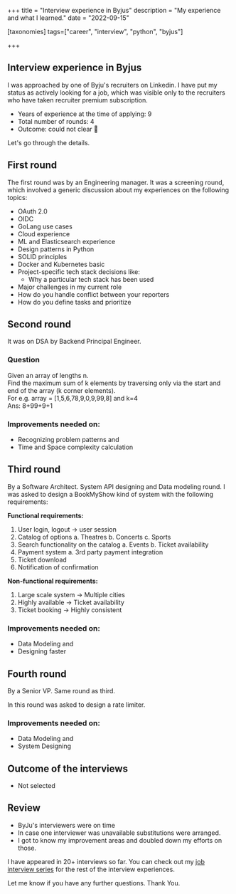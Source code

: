 +++
title = "Interview experience in Byjus"
description = "My experience and what I learned."
date = "2022-09-15"

[taxonomies]
tags=["career", "interview", "python", "byjus"]

+++

## Interview experience in Byjus

I was approached by one of Byju's recruiters on Linkedin. I have put my status as actively looking for a job, which was visible only to the recruiters who have taken recruiter premium subscription.  

- Years of experience at the time of applying: 9
- Total number of rounds: 4
- Outcome: could not clear 🙂

Let's go through the details.

## First round

The first round was by an Engineering manager. It was a screening round, which involved a generic discussion about my experiences on the following topics:


- OAuth 2.0
- OIDC
- GoLang use cases
- Cloud experience
- ML and Elasticsearch experience
- Design patterns in Python
- SOLID principles
- Docker and Kubernetes basic
- Project-specific tech stack decisions like:
  - Why a particular tech stack has been used
- Major challenges in my current role
- How do you handle conflict between your reporters
- How do you define tasks and prioritize

## Second round

It was on DSA by Backend Principal Engineer.

### Question

Given an array of lengths n.  
Find the maximum sum of k elements by traversing only via the start and end of the array (k corner elements).  
For e.g. array = [1,5,6,78,9,0,9,99,8] and k=4  
Ans: 8+99+9+1

### Improvements needed on:

- Recognizing problem patterns and
- Time and Space complexity calculation

## Third round

By a Software Architect. System API designing and Data modeling round.
I was asked to design a BookMyShow kind of system with the following requirements:

**Functional requirements:**
1. User login, logout -> user session
2. Catalog of options
	a. Theatres
	b. Concerts
	c. Sports
3. Search functionality on the catalog
	a. Events
	b. Ticket availability
4. Payment system
	a. 3rd party payment integration
5. Ticket download
6. Notification of confirmation
 
**Non-functional requirements:**
1. Large scale system -> Multiple cities
2. Highly available -> Ticket availability
3. Ticket booking -> Highly consistent

### Improvements needed on:

- Data Modeling and
- Designing faster

## Fourth round

By a Senior VP. Same round as third.

In this round was asked to design a rate limiter.

### Improvements needed on:

- Data Modeling and
- System Designing

## Outcome of the interviews

- Not selected

## Review

- ByJu's interviewers were on time 
- In case one interviewer was unavailable substitutions were arranged.
- I got to know my improvement areas and doubled down my efforts on those.

I have appeared in 20+ interviews so far. You can check out my [job interview series](https://blog.soumendrak.com/series/job-interview) for the rest of the interview experiences.

Let me know if you have any further questions. Thank You.
